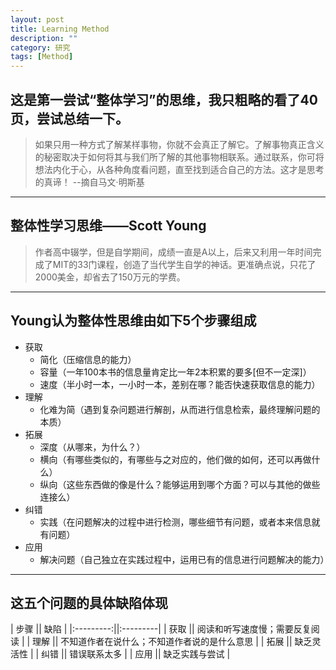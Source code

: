 ```yaml
---
layout: post
title: Learning Method
description: ""
category: 研究
tags: [Method]
---
```


## 这是第一尝试“整体学习”的思维，我只粗略的看了40页，尝试总结一下。
> 如果只用一种方式了解某样事物，你就不会真正了解它。了解事物真正含义的秘密取决于如何将其与我们所了解的其他事物相联系。通过联系，你可将想法内化于心，从各种角度看问题，直至找到适合自己的方法。这才是思考的真谛！ --摘自马文·明斯基

---

## 整体性学习思维——Scott Young

> 作者高中辍学，但是自学期间，成绩一直是A以上，后来又利用一年时间完成了MIT的33门课程，创造了当代学生自学的神话。更准确点说，只花了2000美金，却省去了150万元的学费。

---

## Young认为整体性思维由如下5个步骤组成
- 获取
  - 简化（压缩信息的能力）
  - 容量（一年100本书的信息量肯定比一年2本积累的要多[但不一定深]）
  - 速度（半小时一本，一小时一本，差别在哪？能否快速获取信息的能力）
- 理解
  - 化难为简（遇到复杂问题进行解剖，从而进行信息检索，最终理解问题的本质）
- 拓展
  - 深度（从哪来，为什么？）
  - 横向（有哪些类似的，有哪些与之对应的，他们做的如何，还可以再做什么）
  - 纵向（这些东西做的像是什么？能够运用到哪个方面？可以与其他的做些连接么）
- 纠错
  - 实践（在问题解决的过程中进行检测，哪些细节有问题，或者本来信息就有问题）
- 应用
  - 解决问题（自己独立在实践过程中，运用已有的信息进行问题解决的能力）

---

## 这五个问题的具体缺陷体现

| 步骤 || 缺陷 |
|:---------:||:---------|
| 获取 || 阅读和听写速度慢；需要反复阅读 |
| 理解 || 不知道作者在说什么；不知道作者说的是什么意思 |
| 拓展 || 缺乏灵活性 |
| 纠错 || 错误联系太多 |
| 应用 || 缺乏实践与尝试 |


